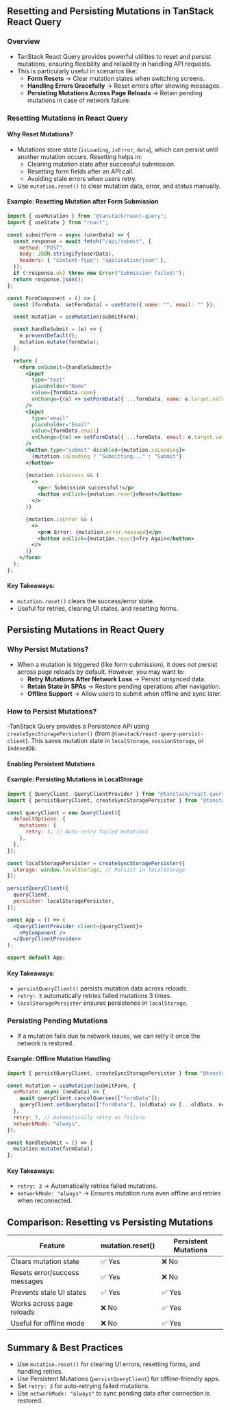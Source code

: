 ## Resetting and Persisting Mutations in TanStack React Query

### Overview

- TanStack React Query provides powerful utilities to reset and persist mutations, ensuring flexibility and reliability in handling API requests. 
- This is particularly useful in scenarios like:
    - **Form Resets** → Clear mutation states when switching screens.
    - **Handling Errors Gracefully** → Reset errors after showing messages.
    - **Persisting Mutations Across Page Reloads** → Retain pending mutations in case of network failure.

### Resetting Mutations in React Query

#### Why Reset Mutations?

- Mutations store state (`isLoading`, `isError`, `data`), which can persist until another mutation occurs. Resetting helps in:
    - Clearing mutation state after successful submission.
    - Resetting form fields after an API call.
    - Avoiding stale errors when users retry.
- Use `mutation.reset()` to clear mutation data, error, and status manually.

#### Example: Resetting Mutation after Form Submission

```jsx
import { useMutation } from "@tanstack/react-query";
import { useState } from "react";

const submitForm = async (userData) => {
  const response = await fetch("/api/submit", {
    method: "POST",
    body: JSON.stringify(userData),
    headers: { "Content-Type": "application/json" },
  });
  if (!response.ok) throw new Error("Submission failed!");
  return response.json();
};

const FormComponent = () => {
  const [formData, setFormData] = useState({ name: "", email: "" });

  const mutation = useMutation(submitForm);

  const handleSubmit = (e) => {
    e.preventDefault();
    mutation.mutate(formData);
  };

  return (
    <form onSubmit={handleSubmit}>
      <input
        type="text"
        placeholder="Name"
        value={formData.name}
        onChange={(e) => setFormData({ ...formData, name: e.target.value })}
      />
      <input
        type="email"
        placeholder="Email"
        value={formData.email}
        onChange={(e) => setFormData({ ...formData, email: e.target.value })}
      />
      <button type="submit" disabled={mutation.isLoading}>
        {mutation.isLoading ? "Submitting..." : "Submit"}
      </button>

      {mutation.isSuccess && (
        <>
          <p>✅ Submission successful!</p>
          <button onClick={mutation.reset}>Reset</button>
        </>
      )}

      {mutation.isError && (
        <>
          <p>❌ Error: {mutation.error.message}</p>
          <button onClick={mutation.reset}>Try Again</button>
        </>
      )}
    </form>
  );
};
```

#### Key Takeaways:

- `mutation.reset()` clears the success/error state.
- Useful for retries, clearing UI states, and resetting forms.

## Persisting Mutations in React Query

### Why Persist Mutations?

- When a mutation is triggered (like form submission), it does not persist across page reloads by default. However, you may want to:
    - **Retry Mutations After Network Loss** → Persist unsynced data.
    - **Retain State in SPAs** → Restore pending operations after navigation.
    - **Offline Support** → Allow users to submit when offline and sync later.

### How to Persist Mutations?

-TanStack Query provides a Persistence API using `createSyncStoragePersister()` (from `@tanstack/react-query-persist-client`). This saves mutation state in `localStorage`, `sessionStorage`, or `IndexedDB`.

#### Enabling Persistent Mutations

#### Example: Persisting Mutations in LocalStorage

```jsx
import { QueryClient, QueryClientProvider } from "@tanstack/react-query";
import { persistQueryClient, createSyncStoragePersister } from "@tanstack/react-query-persist-client";

const queryClient = new QueryClient({
  defaultOptions: {
    mutations: {
      retry: 3, // Auto-retry failed mutations
    },
  },
});

const localStoragePersister = createSyncStoragePersister({
  storage: window.localStorage, // Persist in localStorage
});

persistQueryClient({
  queryClient,
  persister: localStoragePersister,
});

const App = () => (
  <QueryClientProvider client={queryClient}>
    <MyComponent />
  </QueryClientProvider>
);

export default App;
```

#### Key Takeaways:

- `persistQueryClient()` persists mutation data across reloads.
- `retry: 3` automatically retries failed mutations 3 times.
- `localStoragePersister` ensures persistence in `localStorage`.

### Persisting Pending Mutations

- If a mutation fails due to network issues, we can retry it once the network is restored.

#### Example: Offline Mutation Handling

```jsx
import { persistQueryClient, createSyncStoragePersister } from "@tanstack/react-query-persist-client";

const mutation = useMutation(submitForm, {
  onMutate: async (newData) => {
    await queryClient.cancelQueries(["formData"]);
    queryClient.setQueryData(["formData"], (oldData) => [...oldData, newData]);
  },
  retry: 3, // Automatically retry on failure
  networkMode: "always",
});

const handleSubmit = () => {
  mutation.mutate(formData);
};
```

#### Key Takeaways:
- `retry: 3` → Automatically retries failed mutations.
- `networkMode: "always"` → Ensures mutation runs even offline and retries when reconnected.

## Comparison: Resetting vs Persisting Mutations

| Feature | mutation.reset() | Persistent Mutations |
| ------- | ---------------- | -------------------- |
| Clears mutation state | ✅ Yes | ❌ No |
| Resets error/success messages | ✅ Yes | ❌ No |
| Prevents stale UI states | ✅ Yes | ✅ Yes |
| Works across page reloads | ❌ No | ✅ Yes |
| Useful for offline mode | ❌ No | ✅ Yes |

## Summary & Best Practices
- Use `mutation.reset()` for clearing UI errors, resetting forms, and handling retries.
- Use Persistent Mutations (`persistQueryClient`) for offline-friendly apps.
- Set `retry: 3` for auto-retrying failed mutations.
- Use `networkMode: "always"` to sync pending data after connection is restored.
